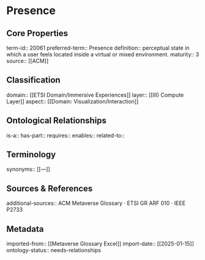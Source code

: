 # Presence

## Core Properties
term-id:: 20061
preferred-term:: Presence
definition:: perceptual state in which a user feels located inside a virtual or mixed environment.
maturity:: 3
source:: [[ACM]]

## Classification
domain:: [[ETSI Domain/Immersive Experiences]]
layer:: [[III) Compute Layer]]
aspect:: [[Domain: Visualization/Interaction]]

## Ontological Relationships
is-a:: 
has-part:: 
requires:: 
enables:: 
related-to:: 

## Terminology
synonyms:: [[—]]

## Sources & References
additional-sources:: ACM Metaverse Glossary · ETSI GR ARF 010 · IEEE P2733

## Metadata
imported-from:: [[Metaverse Glossary Excel]]
import-date:: [[2025-01-15]]
ontology-status:: needs-relationships